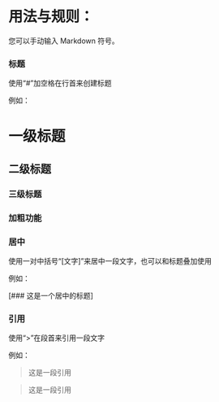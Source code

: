 # 用法与规则：

您可以手动输入 Markdown 符号。

### 标题

使用“#”加空格在行首来创建标题

例如：

# 一级标题

## 二级标题

### 三级标题

### 加粗功能

### 居中

使用一对中括号“[文字]”来居中一段文字，也可以和标题叠加使用

例如：

[### 这是一个居中的标题]

### 引用

使用“>”在段首来引用一段文字

例如：

> 这是一段引用

> 这是一段引用


